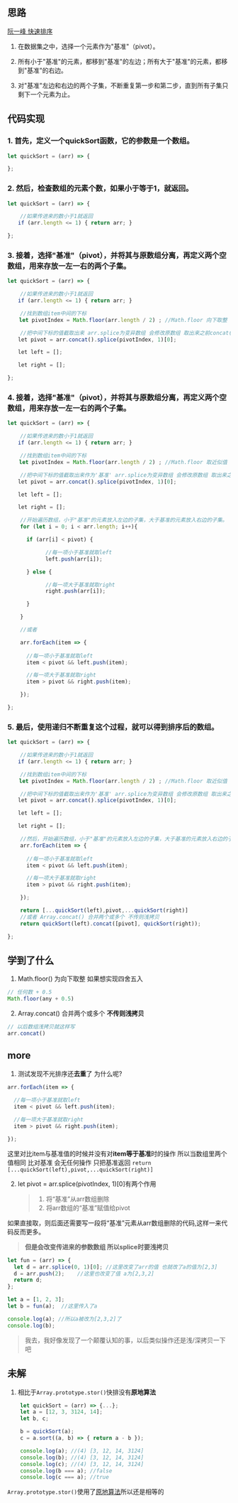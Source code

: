 ## 思路

[阮一峰 快速排序](https://www.ruanyifeng.com/blog/2011/04/quicksort_in_javascript.html)



1. 在数据集之中，选择一个元素作为"基准"（pivot）。

2. 所有小于"基准"的元素，都移到"基准"的左边；所有大于"基准"的元素，都移到"基准"的右边。

3. 对"基准"左边和右边的两个子集，不断重复第一步和第二步，直到所有子集只剩下一个元素为止。


## 代码实现


### 1. 首先，定义一个quickSort函数，它的参数是一个数组。
```js
let quickSort = (arr) => {

};
```

### 2. 然后，检查数组的元素个数，如果小于等于1，就返回。
```js
let quickSort = (arr) => {

    //如果传进来的数小于1就返回
　　if (arr.length <= 1) { return arr; }

};
```

### 3. 接着，选择"基准"（pivot），并将其与原数组分离，再定义两个空数组，用来存放一左一右的两个子集。

```js
let quickSort = (arr) => {

    //如果传进来的数小于1就返回
　　if (arr.length <= 1) { return arr; }

    //找到数组item中间的下标
　  let pivotIndex = Math.floor(arr.length / 2) ; //Math.floor 向下取整

    //把中间下标的值截取出来 arr.splice为变异数组 会修改原数组 取出来之前concat()浅拷贝一下
　　let pivot = arr.concat().splice(pivotIndex, 1)[0];

　　let left = [];

　　let right = [];

};
```


### 4. 接着，选择"基准"（pivot），并将其与原数组分离，再定义两个空数组，用来存放一左一右的两个子集。

```js
let quickSort = (arr) => {

    //如果传进来的数小于1就返回
　　if (arr.length <= 1) { return arr; }

    //找到数组item中间的下标
　  let pivotIndex = Math.floor(arr.length / 2) ; //Math.floor 取近似值

    //把中间下标的值截取出来作为'基准' arr.splice为变异数组 会修改原数组 取出来之前concat()浅拷贝一下
　　let pivot = arr.concat().splice(pivotIndex, 1)[0];

　　let left = [];

　　let right = [];

    //开始遍历数组，小于"基准"的元素放入左边的子集，大于基准的元素放入右边的子集。
    for (let i = 0; i < arr.length; i++){

      if (arr[i] < pivot) {

            //每一项小于基准就取left
  　　　　　　left.push(arr[i]);

      } else {

            //每一项大于基准就取right
  　　　　　　right.push(arr[i]);

      }

    }

    //或者

    arr.forEach(item => {
      
      //每一项小于基准就取left
      item < pivot && left.push(item);

      //每一项大于基准就取right
      item > pivot && right.push(item);

    });

};
```

### 5. 最后，使用递归不断重复这个过程，就可以得到排序后的数组。
```js
let quickSort = (arr) => {

    //如果传进来的数小于1就返回
　　if (arr.length <= 1) { return arr; }

    //找到数组item中间的下标
　  let pivotIndex = Math.floor(arr.length / 2) ; //Math.floor 取近似值

    //把中间下标的值截取出来作为'基准' arr.splice为变异数组 会修改原数组 取出来之前concat()浅拷贝一下
　　let pivot = arr.concat().splice(pivotIndex, 1)[0];

　　let left = [];

　　let right = [];

    //然后，开始遍历数组，小于"基准"的元素放入左边的子集，大于基准的元素放入右边的子集。
    arr.forEach(item => {
      
      //每一项小于基准就取left
      item < pivot && left.push(item);

      //每一项大于基准就取right
      item > pivot && right.push(item);

    });

    return [...quickSort(left),pivot,...quickSort(right)]
    //或者 Array.concat() 合并两个或多个 不传则浅拷贝
    return quickSort(left).concat([pivot], quickSort(right));

};
```


## 学到了什么
1. Math.floor() 为向下取整
如果想实现四舍五入
```js
// 任何数 + 0.5
Math.floor(any + 0.5)
```


2. Array.concat() 合并两个或多个 **不传则浅拷贝**
```js
// 以后数组浅拷贝就这样写
arr.concat()
```


## more
1. 测试发现不光排序还**去重**了
为什么呢?
```js
arr.forEach(item => {
  
  //每一项小于基准就取left
  item < pivot && left.push(item);

  //每一项大于基准就取right
  item > pivot && right.push(item);

});
```

这里对比item与基准值的时候并没有对**item等于基准**时的操作
所以当数组里两个值相同 比对基准 会无任何操作
只把基准返回 ``` return [...quickSort(left),pivot,...quickSort(right)] ``` 


2. let pivot = arr.splice(pivotIndex, 1)[0]有两个作用

    >1. 将“基准”从arr数组删除
    >2. 将arr数组的“基准”赋值给pivot

如果直接取，则后面还需要写一段将“基准”元素从arr数组删除的代码,这样一来代码反而更多。
>**但是会改变传进来的参数数组 所以splice时要浅拷贝**
```js
let fun = (arr) => {
  let d = arr.splice(0, 1)[0]; //这里改变了arr的值 也就改了a的值为[2,3]
  d = arr.push(2);    //这里也改变了值 a为[2,3,2]
  return d;
};

let a = [1, 2, 3];
let b = fun(a);  //这里传入了a

console.log(a); //所以a被改为[2,3,2]了
console.log(b);
```
>我去，我好像发现了一个颠覆认知的事，以后类似操作还是浅/深拷贝一下吧

## 未解
1. 相比于```Array.prototype.stor()```快排没有**原地算法**
```js
    let quickSort = (arr) => {...};
    let a = [12, 3, 3124, 14];
    let b, c;

    b = quickSort(a);
    c = a.sort((a, b) => { return a - b });

    console.log(a); //(4) [3, 12, 14, 3124]
    console.log(b); //(4) [3, 12, 14, 3124]
    console.log(c); //(4) [3, 12, 14, 3124]
    console.log(b === a); //false
    console.log(c === a); //true
```
```Array.prototype.stor()```使用了[原地算法](https://en.wikipedia.org/wiki/In-place_algorithm)所以还是相等的


